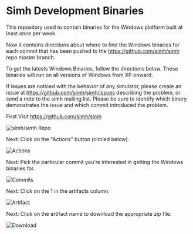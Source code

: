 # Simh Development Binaries

This repository used to contain binaries for the Windows platform built 
at least once per week.  

Now it contains directions about where to find the Windows binaries for each commit that has been pushed to the https://github.com/simh/simh repo master branch.

To get the latests Windows Binaries, follow the directions below.  These binaries will run on all versions of Windows from XP onward.

If issues are noticed with the behavior of any simulator, please create an issue at https://github.com/simh/simh/issues describing the problem, or send a note to the simh mailing list.  Please be sure to identify which binary demonstrates the issue and which commit introduced the problem.

First Visit https://github.com/simh/simh

![simh/simh Repo](https://user-images.githubusercontent.com/422671/218004308-45bfeebe-6461-4ee4-ac8b-847631578f40.jpg)

Next: Click on the "Actions" button (circled below).

![Actions](https://user-images.githubusercontent.com/422671/218003566-a8fecb7e-ebe9-4df7-971e-28723c22a8f8.jpg)

Next: Pick the particular commit you're interested in getting the Windows binaries for.


![Commits](https://user-images.githubusercontent.com/422671/218003578-c9b02ccd-151c-4f6d-ada0-edcf9d39eb75.jpg)

Next: Click on the 1 in the artifacts column.

![Artifact](https://user-images.githubusercontent.com/422671/218003591-ed553365-4b81-4e48-bec6-bbf926c13bc0.jpg)

Next: Click on the artifact name to download the appropriate zip file.

![Download](https://user-images.githubusercontent.com/422671/218003609-c759205c-4cb9-4895-b241-ff34a659ac53.jpg)
